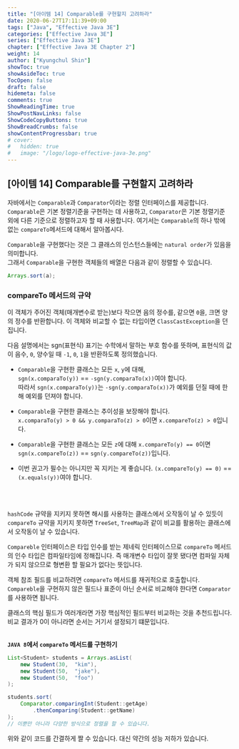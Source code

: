 ```yaml
---
title: "[아이템 14] Comparable를 구현할지 고려하라"
date: 2020-06-27T17:11:39+09:00
tags: ["Java", "Effective Java 3E"]
categories: ["Effective Java 3E"]
series: ["Effective Java 3E"]
chapter: ["Effective Java 3E Chapter 2"]
weight: 14
author: ["Kyungchul Shin"]
showToc: true
showAsideToc: true
TocOpen: false
draft: false
hidemeta: false
comments: true
ShowReadingTime: true
ShowPostNavLinks: false
ShowCodeCopyButtons: true
ShowBreadCrumbs: false
showContentProgressbar: true
# cover:
#   hidden: true
#   image: "/logo/logo-effective-java-3e.png"
---
```

## [아이템 14] Comparable를 구현할지 고려하라
자바에서는 `Comparable`과 `Comparator`이라는 정렬 인터페이스를 제공합니다. `Comparable`은 기본 정렬기준을 구현하는 데 사용하고, `Comparator`은 기본 정렬기준 외에 다른 기준으로 정렬하고자 할 때 사용합니다. 여기서는 `Comparable`의 하나 밖에 없는 `compareTo`메서드에 대해서 알아봅시다.
   
`Comparable`을 구현했다는 것은 그 클래스의 인스턴스들에는 `natural order`가 있음을 의미합니다.   
그래서 `Comparable`을 구현한 객체들의 배열은 다음과 같이 정렬할 수 있습니다.
```java
Arrays.sort(a);
```

### **compareTo 메서드의 규약**
이 객체가 주어진 객체(매개변수로 받는)보다 작으면 음의 정수를, 같으면 `0`을, 크면 양의 정수를 반환합니다. 이 객체와 비교할 수 없는 타입이면 `ClassCastException`을 던집니다.
   
다음 설명에서는 sgn(표현식) 표기는 수학에서 말하는 부호 함수를 뜻하며, 표현식의 값이 음수, `0`, 양수일 때 `-1`, `0`, `1`을 반환하도록 정의했습니다. 

- `Comparable`을 구현한 클래스는 모든 `x`, `y`에 대해,   
`sgn(x.comparaTo(y))` == `-sgn(y.comparaTo(x))`여야 합니다.   
따라서 `sgn(x.comparaTo(y))`는 `-sgn(y.comparaTo(x))`가 예외를 던질 때에 한해 예외를 던져야 합니다.

- `Comparable`을 구현한 클래스는 추이성을 보장해야 합니다.   
`x.comparaTo(y) > 0 && y.comparaTo(z) > 0`이면 `x.compareTo(z) > 0`입니다.

- `Comparable`을 구현한 클래스는 모든 `z`에 대해 `x.compareTo(y) == 0`이면 `sgn(x.compareTo(z))` == `sgn(y.compareTo(z))`입니다.

- 이번 권고가 필수는 아니지만 꼭 지키는 게 좋습니다. `(x.compareTo(y) == 0)` == `(x.equals(y))`여야 합니다.
<br>
<br>

`hashCode` 규약을 지키지 못하면 해시를 사용하는 클래스에서 오작동이 날 수 있듯이 `compareTo` 규약을 지키지 못하면 `TreeSet`, `TreeMap`과 같이 비교를 활용하는 클래스에서 오작동이 날 수 있습니다.
   
`Compareble` 인터페이스은 타입 인수를 받는 제네릭 인터페이스므로 `compareTo` 메서드의 인수 타입은 컴파일타임에 정해집니다. 즉 매개변수 타입이 잘못 됐다면 컴파일 자체가 되지 않으므로 형변환 할 필요가 없다는 뜻입니다.
   
객체 참조 필드를 비교하려면 `compareTo` 메서드를 재귀적으로 호출합니다. `Compareble`을 구현하지 않은 필드나 표준이 아닌 순서로 비교해야 한다면 `Comparator`를 사용하면 됩니다.
   
클래스의 핵심 필드가 여러개라면 가장 핵심적인 필드부터 비교하는 것을 추천드립니다. 비교 결과가 0이 아니라면 순서는 거기서 셜정되기 떄문입니다.
<br>
<br>

**`JAVA 8`에서 `compareTo` 메서드를 구현하기**
``` java
List<Student> students = Arrays.asList(
    new Student(30,  "kim"),
    new Student(50,  "jake"),
    new Student(50,  "foo")
);

students.sort(
    Comparator.comparingInt(Student::getAge)
        .thenComparing(Student::getName)
);
// 이뿐만 아니라 다양한 방식으로 정렬을 할 수 있습니다.
```
위와 같이 코드를 간결하게 짤 수 있습니다. 대신 약간의 성능 저하가 있습니다. 



